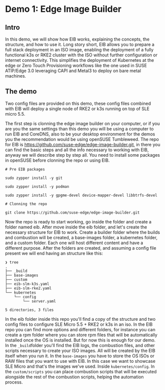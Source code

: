 # Demo 1: Edge Image Builder

## Intro
In this demo, we will show how EIB works, explaining the concepts, the structure, and how to use it. Long story short, EIB allows you to prepare a full stack deployment in an ISO image, enabling the deployment of a fully functional k3s or RKE2 cluster with the ISO without further configuration or internet connectivity. This simplifies the deployment of Kubernetes at the edge or Zero Touch Provisioning workflows like the one used in SUSE ATIP/Edge 3.0 leveraging CAPI and Metal3 to deploy on bare metal machines.

## The demo
Two config files are provided on this demo, these config files combined with EIB will deploy a single node of RKE2 or k3s running on top of SLE micro 5.5.

The first step is clonning the edge image builder on your computer, or if you are you the same settings than this demo you will be using a computer to run EIB and CoreDNS, also to be your desktop environment for the demos you the recommendation would be using openSUSE Tumbleweed. The repo for EIB is https://github.com/suse-edge/edge-image-builder.git, in there you can find the basic steps and all the info necessary to working with EIB, anyway we will describe step by step all. You need to install some packages in openSUSE before clonning the repo or using EIB. 

```
# Pre EIB packages

sudo zypper install -y git

sudo zypper install -y podman

sudo zypper install -y gpgme-devel device-mapper-devel libbtrfs-devel

# Clonning the repo

git clone https://github.com/suse-edge/edge-image-builder.git

```

Now the repo is ready to start working, go inside the folder and create a folder named eib. After move inside the eib folder, and let's create the necessary structure for EIB to work. Create a builder folder where the builds and combustion will be created, a base-images folder, a kubernetes folder, and a custom folder. Each one will host different content and have a different purpose. After the folders are created, and assuming a config file present we will end having an structure like this:

```
❯ tree
.
├── _build
├── base-images
├── custom
├── eib-slm-k3s.yaml
├── eib-slm-rke2.yaml
└── kubernetes
    └── config
        └── server.yaml

5 directories, 3 files

```

In the eib folder inside this repo you'll find a copy of the structure and two config files to configure SLE Micro 5.5 + RKE2 or k3s in an iso.
In the EIB repo you can find more options and different folders, for instance you can create a rpm folder where you can store rpm files that will be automatically installed once the OS is installed. But for now this is enough for our demo.
In the ```_build```folder you'll find the EIB logs, the combustion files, and other scripts necessary to create your ISO images. All will be created by the EIB itself when you run it. In the ```base-images``` you have to store the OS ISOs or RAW files that you want to use with EIB. In this case we want to showcase SLE Micro and that's the images we've used. Inside ```kubernetes/config```. In the ```custom/scripts``` you can place combustion scripts that will be executed alongside the rest of the combustion scripts, helping the automation process.
